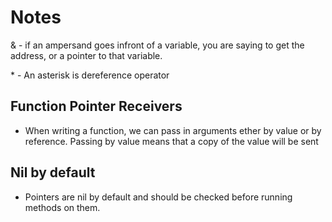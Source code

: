# Notes

& - if an ampersand goes infront of a variable, you are saying to get the address, or a pointer to that variable.

\* - An asterisk is dereference operator

## Function Pointer Receivers

- When writing a function, we can pass in arguments ether by value or by reference. Passing by value means that a copy of the value will be sent

## Nil by default

- Pointers are nil by default and should be checked before running methods on them.
